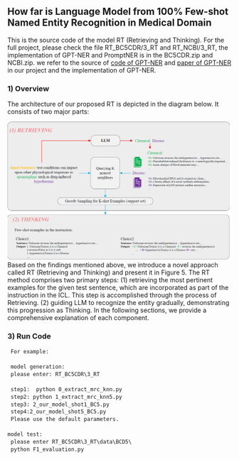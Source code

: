 ## How far is Language Model from 100% Few-shot Named Entity Recognition in Medical Domain
This is the source code of the model RT (Retrieving and Thinking). For the full project, please check the file RT_BC5CDR/3_RT and RT_NCBI/3_RT, the implementation of GPT-NER  and PromptNER is in the BC5CDR.zip and NCBI.zip.
we refer to the source of [code of GPT-NER](https://github.com/ShuheWang1998/GPT-NER) and [paper of GPT-NER ](https://arxiv.org/abs/2304.10428) in our project and the implementation of GPT-NER.

### 1) Overview

The architecture of our proposed RT is depicted in the diagram below.   It consists of two major parts:

<img src="https://github.com/ToneLi/RT-Retrieving-and-Thinking/blob/main/RT_framework.png" width="500"/>
Based on the findings mentioned above, we introduce a novel approach called RT (Retrieving and Thinking) and present it in Figure 5. The RT
method comprises two primary steps: (1) retrieving the most pertinent examples for the given test sentence, which are incorporated as part of the instruction 
in the ICL. This step is accomplished through the process of Retrieving. (2) guiding LLM to recognize the entity gradually, demonstrating this
progression as Thinking. In the following sections, we provide a comprehensive explanation of each component.


### 3) Run Code

```markdown
 For example: 

 model generation:
 please enter: RT_BC5CDR\3_RT

 step1:  python 0_extract_mrc_knn.py
 step2: python 1_extract_mrc_knn5.py
 step3: 2_our_model_shot1_BC5.py
 step4:2_our_model_shot5_BC5.py 
 Please use the default parameters.

model test:
 please enter RT_BC5CDR\3_RT\data\BCD5\
 python F1_evaluation.py
```
